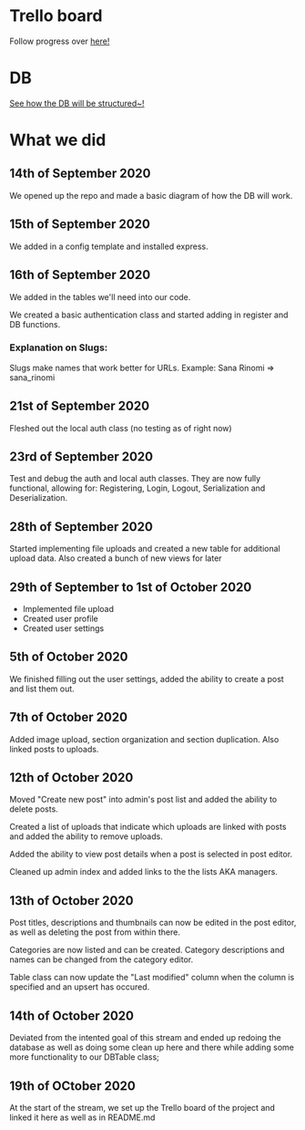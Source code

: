 # Trello board
Follow progress over [here!](https://trello.com/b/S2gdVTdb/simple-cms)

# DB
[See how the DB will be structured~!](https://dbdiagram.io/d/5f5fc8e17da1ea736e2dd3ff)

# What we did
## 14th of September 2020
We opened up the repo and made a basic diagram of how the DB will work.

## 15th of September 2020
We added in a config template and installed express.

## 16th of September 2020
We added in the tables we'll need into our code.

We created a basic authentication class and started adding in register and DB functions.

### Explanation on Slugs:
Slugs make names that work better for URLs.
Example: Sana Rinomi => sana_rinomi

## 21st of September 2020
Fleshed out the local auth class (no testing as of right now)

## 23rd of September 2020
Test and debug the auth and local auth classes.
They are now fully functional, allowing for: Registering, Login, Logout, Serialization and Deserialization.

## 28th of September 2020
Started implementing file uploads and created a new table for additional upload data.
Also created a bunch of new views for later

## 29th of September to 1st of October 2020
* Implemented file upload
* Created user profile
* Created user settings

## 5th of October 2020
We finished filling out the user settings, added the ability to create a post and list them out.

## 7th of October 2020
Added image upload, section organization and section duplication. Also linked posts to uploads.

## 12th of October 2020
Moved "Create new post" into admin's post list and added the ability to delete posts.

Created a list of uploads that indicate which uploads are linked with posts and added the ability to remove uploads.

Added the ability to view post details when a post is selected in post editor.

Cleaned up admin index and added links to the the lists AKA managers.

## 13th of October 2020
Post titles, descriptions and thumbnails can now be edited in the post editor, as well as deleting the post from within there.

Categories are now listed and can be created. Category descriptions and names can be changed from the category editor.

Table class can now update the "Last modified" column when the column is specified and an upsert has occured.

## 14th of October 2020
Deviated from the intented goal of this stream and ended up redoing the database as well as doing some clean up here and there while adding some more functionality to our DBTable class;

## 19th of OCtober 2020
At the start of the stream, we set up the Trello board of the project and linked it here as well as in README.md